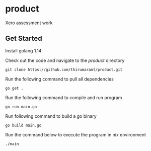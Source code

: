 # product
Xero assessment work

## Get Started

Install golang 1.14

Check out the code and navigate to the *product* directory
```
git clone https://github.com/thirumarant/product.git
```

Run the following command to pull all dependencies
```
go get .
```

Run the following command to compile and run program
```
go run main.go
```

Run following command to build a go binary
```
go build main.go
```

Run the command below to execute the program in nix environment
```
./main
```

